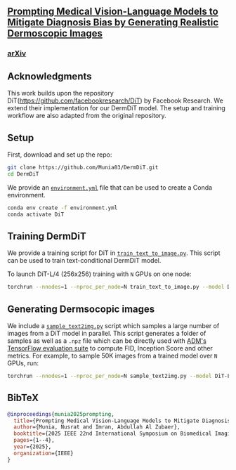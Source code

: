 ## [Prompting Medical Vision-Language Models to Mitigate Diagnosis Bias by Generating Realistic Dermoscopic Images](https://ieeexplore.ieee.org/abstract/document/10980892) 

### [arXiv](https://arxiv.org/abs/2504.01838)

## Acknowledgments

This work builds upon the repository DiT(https://github.com/facebookresearch/DiT) by Facebook Research. We extend their implementation for our DermDiT model.
The setup and training workflow are also adapted from the original repository.

## Setup

First, download and set up the repo:

```bash
git clone https://github.com/Munia03/DermDiT.git
cd DermDiT
```

We provide an [`environment.yml`](environment.yml) file that can be used to create a Conda environment.

```bash
conda env create -f environment.yml
conda activate DiT
```


## Training DermDiT

We provide a training script for DiT in [`train_text_to_image.py`](train_text_to_image.py). This script can be used to train text-conditional DermDiT model.

To launch DiT-L/4 (256x256) training with `N` GPUs on one node:

```bash
torchrun --nnodes=1 --nproc_per_node=N train_text_to_image.py --model DiT-L/4 --data-path /path/to/imagenet/train
```

## Generating Dermsocopic images

We include a [`sample_text2img.py`](sample_text2img.py) script which samples a large number of images from a DiT model in parallel. This script
generates a folder of samples as well as a `.npz` file which can be directly used with [ADM&#39;s TensorFlow
evaluation suite](https://github.com/openai/guided-diffusion/tree/main/evaluations) to compute FID, Inception Score and
other metrics. For example, to sample 50K images from a trained model over `N` GPUs, run:

```bash
torchrun --nnodes=1 --nproc_per_node=N sample_text2img.py --model DiT-L/4 --image-size 256 --num-fid-samples 50000 --ckpt /path/to/model.pt
```

## BibTeX

```bibtex
@inproceedings{munia2025prompting,
  title={Prompting Medical Vision-Language Models to Mitigate Diagnosis Bias by Generating Realistic Dermoscopic Images},
  author={Munia, Nusrat and Imran, Abdullah Al Zubaer},
  booktitle={2025 IEEE 22nd International Symposium on Biomedical Imaging (ISBI)},
  pages={1--4},
  year={2025},
  organization={IEEE}
}
```

